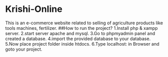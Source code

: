 # Krishi-Online
This is an e-commerce website related to selling of agriculture products like tools machines, fertilizer.
##How to run the project?
1.Install php & xampp server. 
2.start server apache and mysql.
3.Go to phpmyadmin panel and created a database.
4.import the provided database to your database.
5.Now place project folder inside htdocs.
6.Type localhost: in Browser and goto your project.
